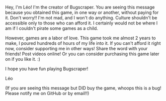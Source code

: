 Hey, I'm Léo! I'm the creator of Bugscraper. You are seeing this message because you obtained this game, in one way or another, without paying for it. Don't worry!! I'm not mad, and I won't do anything. Culture shouldn't be accessible only to those who can afford it. I certainly would not be where I am if I couldn't pirate some games as a child. 

However, games are a labor of love. This game took me almost 2 years to make, I poured hundreds of hours of my life into it. If you can't afford it right now, consider supporting me in other ways! Share the word with your friends! Post videos online! Or you can consider purchasing this game later on if you like it. :)

I hope you have fun playing Bugscraper!

Léo

(If you are seeing this message but DID buy the game, whoops this is a bug! Please notify me on GitHub or by email!!)